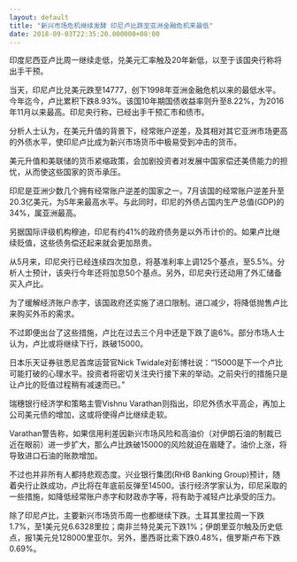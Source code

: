 ```yaml
---
layout: default
title: "新兴市场危机继续发酵 印尼卢比跌至亚洲金融危机来最低"
date: 2018-09-03T22:35:20.000000+08:00
---
```


印度尼西亚卢比周一继续走低，兑美元汇率触及20年新低，以至于该国央行称将出手干预。

当天，印尼卢比兑美元跌至14777，创下1998年亚洲金融危机以来的最低水平。今年迄今，卢比累积下跌8.93%。该国10年期国债收益率则升至8.22%，为2016年11月以来最高。印尼央行称，已经出手干预汇市和债市。

分析人士认为，在美元升值的背景下，经常账户逆差，及其相对其它亚洲市场更高的外债水平，使印尼卢比成为新兴市场货币中极易受到冲击的货币。

美元升值和美联储的货币紧缩政策，会加剧投资者对发展中国家偿还美债能力的担忧，从而使这些国家的货币承压。

印尼是亚洲少数几个拥有经常账户逆差的国家之一。7月该国的经常账户逆差升至20.3亿美元，为5年来最高水平。与此同时，印尼的外债占国内生产总值(GDP)的34%，属亚洲最高。

另据国际评级机构穆迪，印尼有约41%的政府债务是以外币计价的。如果卢比继续贬值，这些债务偿还起来就会更加昂贵。

从5月来，印尼央行已经连续四次加息，将基准利率上调125个基点，至5.5%。分析人士预计，该央行今年还将加息50个基点。另外，印尼央行还动用了外汇储备买入卢比。

为了缓解经济账户赤字，该国政府还实施了进口限制。进口减少，将降低抛售卢比来购买外币的需求。

不过即便出台了这些措施，卢比在过去三个月中还是下跌了逾6%。部分市场人士认为，卢比或将继续下行，跌破15000。

日本乐天证券驻悉尼首席运营官Nick Twidale对彭博社说：“15000是下一个卢比可能打破的心理水平。投资者将密切关注央行接下来的举动。之前央行的措施只是让卢比的贬值过程稍有减速而已。”

瑞穗银行经济学和策略主管Vishnu Varathan则指出，印尼外债水平高企，再加上公司美元债的增加，这或将使得卢比继续走软。

Varathan警告称，如果信用利差因新兴市场风险和高油价（对伊朗石油的制裁已近在眼前）进一步扩大，那么卢比跌破15000的风险就迫在眉睫了。油价上涨，将导致进口石油的账款增加。

不过也并非所有人都持悲观态度。兴业银行集团(RHB Banking Group)预计，随着央行止跌成功，卢比将在年底前反弹至14500。该行经济学家认为，印尼采取的一些措施，如降低经常账户赤字和财政赤字等，将有助于减轻卢比承受的压力。

除了印尼卢比，主要新兴市场货币周一也都继续下跌。土耳其里拉周一下跌1.7%，至1美元兑6.6328里拉；南非兰特兑美元下跌1%；伊朗里亚尔触及历史低点，报1美元兑128000里亚尔。另外，墨西哥比索下跌0.48%，俄罗斯卢布下跌0.69%。

